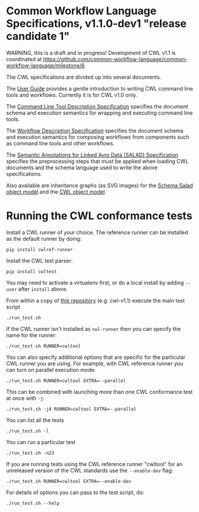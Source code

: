 # Common Workflow Language Specifications, v1.1.0-dev1 "release candidate 1"

<!-- remove this before v1.1 is final! -->
WARNING, this is a draft and in progress! Development of CWL v1.1 is coordinated at https://github.com/common-workflow-language/common-workflow-language/milestone/6

The CWL specifications are divided up into several documents.

The [User Guide](http://www.commonwl.org/user_guide/) provides a gentle
introduction to writing CWL command line tools and workflows. Currently it is for CWL v1.0 only.

The [Command Line Tool Description Specification](CommandLineTool.html)
specifies the document schema and execution semantics for wrapping and
executing command line tools.

The [Workflow Description Specification](Workflow.html) specifies the document
schema and execution semantics for composing workflows from components such as
command line tools and other workflows.

The
[Semantic Annotations for Linked Avro Data (SALAD) Specification](SchemaSalad.html)
specifies the preprocessing steps that must be applied when loading CWL
documents and the schema language used to write the above specifications.

Also available are inheritance graphs (as SVG images) for the [Schema Salad object model](salad.svg) and the [CWL object model](cwl.svg).

# Running the CWL conformance tests

Install a CWL runner of your choice. The reference runner can be installed as
the default runner by doing:
```
pip install cwlref-runner
```

Install the CWL test parser:
```
pip install cwltest
```
You may need to activate a virtualenv first, or do a local install by adding `--user` after `install` above.

From within a copy of [this repository](https://github.com/common-workflow-language/cwl-v1.1) (e.g. cwl-v1.1) execute the main test script
```
./run_test.sh
```

If the CWL runner isn't installed as `cwl-runner` then you can specify the name for the runner:
```
./run_test.sh RUNNER=cwltool
```

You can also specify additional options that are specific for the particular CWL runner you are using.
For example, with CWL reference runner you can turn on parallel execution mode:
```
./run_test.sh RUNNER=cwltool EXTRA=--parallel
```

This can be combined with launching more than one CWL conformance test at once with `-j`:
```
./run_test.sh -j4 RUNNER=cwltool EXTRA=--parallel
```

You can list all the tests
```
./run_test.sh -l
```

You can run a particular test
```
./run_test.sh -n23
```


If you are running tests using the CWL reference runner "cwltool" for an unreleased version of the CWL standards use the `--enable-dev` flag:
```
./run_test.sh RUNNER=cwltool EXTRA=--enable-dev
```


For details of options you can pass to the test script, do:
```
./run_test.sh --help
```

